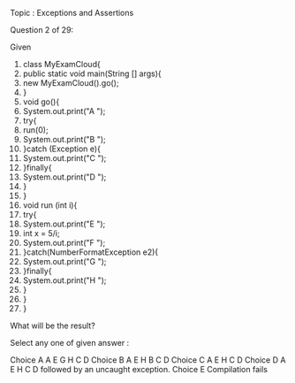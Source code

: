 Topic : Exceptions and Assertions

Question 2 of 29:

Given
1. class MyExamCloud{
2. public static void main(String [] args){
3. new MyExamCloud().go();
4. }
5. void go(){
6. System.out.print("A ");
7. try{
8. run(0);
9. System.out.print("B ");
10. }catch (Exception e){
11. System.out.print("C ");
12. }finally{
13. System.out.print("D ");
14. }
15. }
16. void run (int i){
17. try{
18. System.out.print("E ");
19. int x = 5/i;
20. System.out.print("F ");
21. }catch(NumberFormatException e2){
22. System.out.print("G ");
23. }finally{
24. System.out.print("H ");
25. }
26. }
27. }

What will be the result?

Select any one of given answer :

Choice A A E G H C D
Choice B A E H B C D
Choice C A E H C D
Choice D A E H C D followed by an uncaught exception.
Choice E Compilation fails
